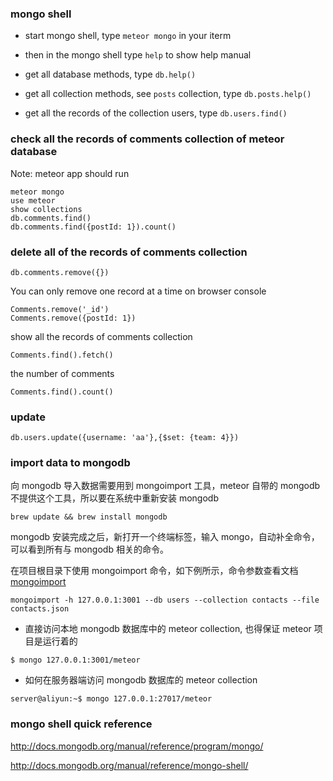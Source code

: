 ### mongo shell

* start mongo shell, type `meteor mongo` in your iterm

* then in the mongo shell type `help` to show help manual

* get all database methods, type `db.help()`

* get all collection methods, see `posts` collection, type `db.posts.help()`

* get all the records of the collection users, type `db.users.find()`


### check all the records of comments collection of meteor database

Note: meteor app should run

```
meteor mongo
use meteor
show collections
db.comments.find()
db.comments.find({postId: 1}).count()
```

### delete all of the records of comments collection

```
db.comments.remove({})
```

You can only remove one record at a time on browser console

```
Comments.remove('_id')
Comments.remove({postId: 1})
```

show all the records of comments collection

```
Comments.find().fetch()
```

the number of comments

```
Comments.find().count()
```

### update

```
db.users.update({username: 'aa'},{$set: {team: 4}})
```

### import data to mongodb

向 mongodb 导入数据需要用到 mongoimport 工具，meteor 自带的 mongodb 不提供这个工具，所以要在系统中重新安装 mongodb

```
brew update && brew install mongodb
```

mongodb 安装完成之后，新打开一个终端标签，输入 mongo，自动补全命令，可以看到所有与 mongodb 相关的命令。

在项目根目录下使用 mongoimport 命令，如下例所示，命令参数查看文档 [mongoimport](https://docs.mongodb.org/manual/reference/program/mongoimport/)

```
mongoimport -h 127.0.0.1:3001 --db users --collection contacts --file contacts.json
```

* 直接访问本地 mongodb 数据库中的 meteor collection, 也得保证 meteor 项目是运行着的

```
$ mongo 127.0.0.1:3001/meteor
```

* 如何在服务器端访问 mongodb 数据库的 meteor collection

```
server@aliyun:~$ mongo 127.0.0.1:27017/meteor
```

### mongo shell quick reference

<http://docs.mongodb.org/manual/reference/program/mongo/>

<http://docs.mongodb.org/manual/reference/mongo-shell/>
